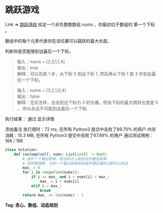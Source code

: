 # 跳跃游戏

Link => [跳跃游戏](https://leetcode-cn.com/problems/jump-game/)
给定一个非负整数数组 nums ，你最初位于数组的 第一个下标 。

数组中的每个元素代表你在该位置可以跳跃的最大长度。

判断你是否能够到达最后一个下标。

>输入：nums = [2,3,1,1,4]<br />
>输出：true<br />
>解释：可以先跳 1 步，从下标 0 到达下标 1, 然后再从下标 1 跳 3 步到达最后一个下标。<br />

>输入：nums = [3,2,1,0,4]<br />
>输出：false<br />
>解释：无论怎样，总会到达下标为 3 的位置。但该下标的最大跳跃长度是 0 ， 所以永远不可能到达最后一个下标.<br />

执行结果：
通过
显示详情

添加备注
执行用时：72 ms, 在所有 Python3 提交中击败了89.70% 的用户
内存消耗：15.3 MB, 在所有 Python3 提交中击败了67.89% 的用户
通过测试用例：166 / 166


```python
class Solution:
    def canJump(self, nums: List[int]) -> bool:
        # 维护一个最远距离，即当前点上能到达的最远距离
        # 同时要理解，当有一个最远距离则前面所谓位置的点都可以到达
        max_ = 0
        for i in range(len(nums)):
            if i <= max_ and i + nums[i] > max_:
                max_ = i + nums[i]
            elif i > max_:
                break
        return max_ >= len(nums) - 1
```
**Tag: 贪心、数组、动态规划**
